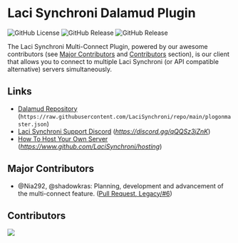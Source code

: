 # Laci Synchroni Dalamud Plugin

![GitHub License](https://img.shields.io/github/license/LaciSynchroni/client)
![GitHub Release](https://img.shields.io/github/v/release/LaciSynchroni/repo?label=Release)
![GitHub Release](https://img.shields.io/github/v/release/LaciSynchroni/repo?include_prereleases&label=Testing)

The Laci Synchroni Multi-Connect Plugin, powered by our awesome contributors (see [Major Contributors](#major-contributors) and [Contributors](#contributors) section), is our client that allows you to connect to multiple Laci Synchroni (or API compatible alternative) servers simultaneously.

## Links

- [Dalamud Repository](https://raw.githubusercontent.com/LaciSynchroni/repo/main/plogonmaster.json) (`https://raw.githubusercontent.com/LaciSynchroni/repo/main/plogonmaster.json`)
- [Laci Synchroni Support Discord](https://discord.gg/qQQSz3jZnK) (*https://discord.gg/qQQSz3jZnK*)
- [How To Host Your Own Server](https://www.github.com/LaciSynchroni/hosting) (*https://www.github.com/LaciSynchroni/hosting*)

## Major Contributors
- @Nia292, @shadowkras: Planning, development and advancement of the multi-connect feature. ([Pull Request, Legacy/#6](https://github.com/MareSynchronos2/client/pull/6))

## Contributors
<a href="https://github.com/LaciSynchroni/client/contributors">
  <img src="https://contrib.rocks/image?repo=LaciSynchroni/client" />
</a>